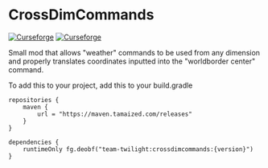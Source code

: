 # CrossDimCommands
[![Curseforge](http://cf.way2muchnoise.eu/full_640655_downloads.svg)](https://minecraft.curseforge.com/projects/cross-dim-commands) [![Curseforge](http://cf.way2muchnoise.eu/versions/For%20MC_640655_all.svg)](https://minecraft.curseforge.com/projects/cross-dim-commands)

Small mod that allows "weather" commands to be used from any dimension and properly translates coordinates inputted into the "worldborder center" command.

To add this to your project, add this to your build.gradle


```
repositories {
    maven {
        url = "https://maven.tamaized.com/releases"
    }
}

dependencies {
    runtimeOnly fg.deobf("team-twilight:crossdimcommands:{version}")
}
```
